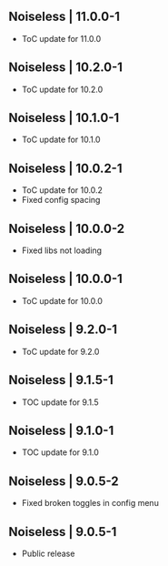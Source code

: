 Noiseless | 11.0.0-1
--------------------
- ToC update for 11.0.0

Noiseless | 10.2.0-1
--------------------
- ToC update for 10.2.0

Noiseless | 10.1.0-1
--------------------
- ToC update for 10.1.0

Noiseless | 10.0.2-1
--------------------
- ToC update for 10.0.2
- Fixed config spacing

Noiseless | 10.0.0-2
--------------------
- Fixed libs not loading

Noiseless | 10.0.0-1
--------------------
- ToC update for 10.0.0

Noiseless | 9.2.0-1
-------------------
- ToC update for 9.2.0

Noiseless | 9.1.5-1
-------------------
- TOC update for 9.1.5

Noiseless | 9.1.0-1
-------------------
- TOC update for 9.1.0

Noiseless | 9.0.5-2
-------------------
- Fixed broken toggles in config menu

Noiseless | 9.0.5-1
-------------------
- Public release